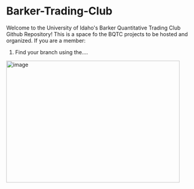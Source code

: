 # Barker-Trading-Club

Welcome to the University of Idaho's Barker Quantitative Trading Club Github Repository! This is a space fo the BQTC projects to be hosted and organized. If you are a member:
1. Find your branch using the....


<img width="460" height="324" alt="image" src="https://github.com/user-attachments/assets/2e2ff2d6-5adc-4746-825a-0e1070c4ab24" />

